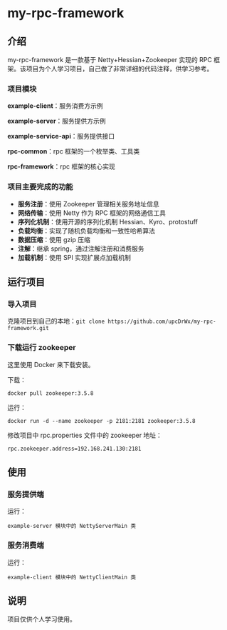 # my-rpc-framework

## 介绍

 my-rpc-framework 是一款基于 Netty+Hessian+Zookeeper 实现的 RPC 框架。该项目为个人学习项目，自己做了非常详细的代码注释，供学习参考。

### **项目模块**

**example-client**：服务消费方示例

**example-server**：服务提供方示例

**example-service-api**：服务提供接口

**rpc-common**：rpc 框架的一个枚举类、工具类

**rpc-framework**：rpc 框架的核心实现

### 项目主要完成的功能

- **服务注册**：使用 Zookeeper 管理相关服务地址信息
- **网络传输**：使用 Netty 作为 RPC 框架的网络通信工具
- **序列化机制**：使用开源的序列化机制 Hessian、Kyro、protostuff 
- **负载均衡**：实现了随机负载均衡和一致性哈希算法
- **数据压缩**：使用 gzip 压缩
- **注解**：继承 spring，通过注解注册和消费服务
- **加载机制**：使用 SPI 实现扩展点加载机制


## 运行项目

### 导入项目

克隆项目到自己的本地：`git clone https://github.com/upcDrWx/my-rpc-framework.git`

### 下载运行 zookeeper

这里使用 Docker 来下载安装。

下载：

```shell
docker pull zookeeper:3.5.8
```

运行：

```shell
docker run -d --name zookeeper -p 2181:2181 zookeeper:3.5.8
```

修改项目中 rpc.properties 文件中的 zookeeper 地址：

```
rpc.zookeeper.address=192.168.241.130:2181
```

## 使用

### 服务提供端

运行：

```
example-server 模块中的 NettyServerMain 类
```

### 服务消费端

运行：

```
example-client 模块中的 NettyClientMain 类
```



## 说明

项目仅供个人学习使用。
